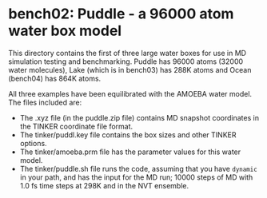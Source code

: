bench02: Puddle - a 96000 atom water box model
==============================================


This directory contains the first of three large water boxes for use in
MD simulation testing and benchmarking. Puddle has 96000 atoms (32000
water molecules), Lake (which is in bench03) has 288K atoms and Ocean
(bench04) has 864K atoms.

All three examples have been equilibrated with the AMOEBA water model. 
The files included are:

* The .xyz file (in the puddle.zip file)  contains MD snapshot coordinates in the TINKER coordinate file format. 
* The tinker/puddl.key file contains the box sizes and other TINKER options. 
* The tinker/amoeba.prm file has the parameter values for this water model. 
* The tinker/puddle.sh file runs the code, assuming that you have `dynamic` in your path, and has the input for the MD run; 10000 steps of MD with 1.0 fs time steps at 298K and in the NVT ensemble.

